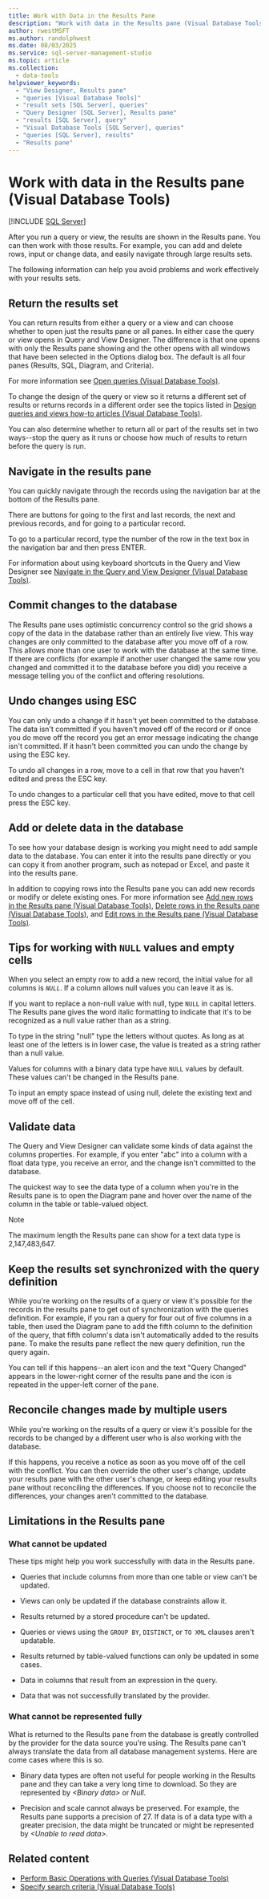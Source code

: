 ```yaml
---
title: Work with Data in the Results Pane
description: "Work with data in the Results pane (Visual Database Tools)"
author: rwestMSFT
ms.author: randolphwest
ms.date: 08/03/2025
ms.service: sql-server-management-studio
ms.topic: article
ms.collection:
  - data-tools
helpviewer_keywords:
  - "View Designer, Results pane"
  - "queries [Visual Database Tools]"
  - "result sets [SQL Server], queries"
  - "Query Designer [SQL Server], Results pane"
  - "results [SQL Server], query"
  - "Visual Database Tools [SQL Server], queries"
  - "queries [SQL Server], results"
  - "Results pane"
---
```

# Work with data in the Results pane (Visual Database Tools)

[!INCLUDE [SQL Server](../includes/applies-to-version/sqlserver.md)]

After you run a query or view, the results are shown in the Results pane. You can then work with those results. For example, you can add and delete rows, input or change data, and easily navigate through large results sets.

The following information can help you avoid problems and work effectively with your results sets.

## Return the results set

You can return results from either a query or a view and can choose whether to open just the results pane or all panes. In either case the query or view opens in Query and View Designer. The difference is that one opens with only the Results pane showing and the other opens with all windows that have been selected in the Options dialog box. The default is all four panes (Results, SQL, Diagram, and Criteria).

For more information see [Open queries (Visual Database Tools)](open-queries-visual-database-tools.md).

To change the design of the query or view so it returns a different set of results or returns records in a different order see the topics listed in [Design queries and views how-to articles (Visual Database Tools)](design-queries-and-views-how-to-topics-visual-database-tools.md).

You can also determine whether to return all or part of the results set in two ways--stop the query as it runs or choose how much of results to return before the query is run.

## Navigate in the results pane

You can quickly navigate through the records using the navigation bar at the bottom of the Results pane.

There are buttons for going to the first and last records, the next and previous records, and for going to a particular record.

To go to a particular record, type the number of the row in the text box in the navigation bar and then press ENTER.

For information about using keyboard shortcuts in the Query and View Designer see [Navigate in the Query and View Designer (Visual Database Tools)](navigate-in-the-query-and-view-designer-visual-database-tools.md).

## Commit changes to the database

The Results pane uses optimistic concurrency control so the grid shows a copy of the data in the database rather than an entirely live view. This way changes are only committed to the database after you move off of a row. This allows more than one user to work with the database at the same time. If there are conflicts (for example if another user changed the same row you changed and committed it to the database before you did) you receive a message telling you of the conflict and offering resolutions.

## Undo changes using ESC

You can only undo a change if it hasn't yet been committed to the database. The data isn't committed if you haven't moved off of the record or if once you do move off the record you get an error message indicating the change isn't committed. If it hasn't been committed you can undo the change by using the ESC key.

To undo all changes in a row, move to a cell in that row that you haven't edited and press the ESC key.

To undo changes to a particular cell that you have edited, move to that cell press the ESC key.

## Add or delete data in the database

To see how your database design is working you might need to add sample data to the database. You can enter it into the results pane directly or you can copy it from another program, such as notepad or Excel, and paste it into the results pane.

In addition to copying rows into the Results pane you can add new records or modify or delete existing ones. For more information see [Add new rows in the Results pane (Visual Database Tools)](add-new-rows-in-the-results-pane-visual-database-tools.md), [Delete rows in the Results pane (Visual Database Tools)](delete-rows-in-the-results-pane-visual-database-tools.md), and [Edit rows in the Results pane (Visual Database Tools)](edit-rows-in-the-results-pane-visual-database-tools.md).

## Tips for working with `NULL` values and empty cells

When you select an empty row to add a new record, the initial value for all columns is *`NULL`*. If a column allows null values you can leave it as is.

If you want to replace a non-null value with null, type `NULL` in capital letters. The Results pane gives the word italic formatting to indicate that it's to be recognized as a null value rather than as a string.

To type in the string "null" type the letters without quotes. As long as at least one of the letters is in lower case, the value is treated as a string rather than a null value.

Values for columns with a binary data type have `NULL` values by default. These values can't be changed in the Results pane.

To input an empty space instead of using null, delete the existing text and move off of the cell.

## Validate data

The Query and View Designer can validate some kinds of data against the columns properties. For example, if you enter "abc" into a column with a float data type, you receive an error, and the change isn't committed to the database.

The quickest way to see the data type of a column when you're in the Results pane is to open the Diagram pane and hover over the name of the column in the table or table-valued object.

> [!NOTE]  
> The maximum length the Results pane can show for a text data type is 2,147,483,647.

## Keep the results set synchronized with the query definition

While you're working on the results of a query or view it's possible for the records in the results pane to get out of synchronization with the queries definition. For example, if you ran a query for four out of five columns in a table, then used the Diagram pane to add the fifth column to the definition of the query, that fifth column's data isn't automatically added to the results pane. To make the results pane reflect the new query definition, run the query again.

You can tell if this happens--an alert icon and the text "Query Changed" appears in the lower-right corner of the results pane and the icon is repeated in the upper-left corner of the pane.

## Reconcile changes made by multiple users

While you're working on the results of a query or view it's possible for the records to be changed by a different user who is also working with the database.

If this happens, you receive a notice as soon as you move off of the cell with the conflict. You can then override the other user's change, update your results pane with the other user's change, or keep editing your results pane without reconciling the differences. If you choose not to reconcile the differences, your changes aren't committed to the database.

## Limitations in the Results pane

### What cannot be updated

These tips might help you work successfully with data in the Results pane.

- Queries that include columns from more than one table or view can't be updated.

- Views can only be updated if the database constraints allow it.

- Results returned by a stored procedure can't be updated.

- Queries or views using the `GROUP BY`, `DISTINCT`, or `TO XML` clauses aren't updatable.

- Results returned by table-valued functions can only be updated in some cases.

- Data in columns that result from an expression in the query.

- Data that was not successfully translated by the provider.

### What cannot be represented fully

What is returned to the Results pane from the database is greatly controlled by the provider for the data source you're using. The Results pane can't always translate the data from all database management systems. Here are come cases where this is so.

- Binary data types are often not useful for people working in the Results pane and they can take a very long time to download. So they are represented by *\<Binary data\>* or *Null*.

- Precision and scale cannot always be preserved. For example, the Results pane supports a precision of 27. If data is of a data type with a greater precision, the data might be truncated or might be represented by *\<Unable to read data\>*.

## Related content

- [Perform Basic Operations with Queries (Visual Database Tools)](perform-basic-operations-with-queries-visual-database-tools.md)
- [Specify search criteria (Visual Database Tools)](specify-search-criteria-visual-database-tools.md)

